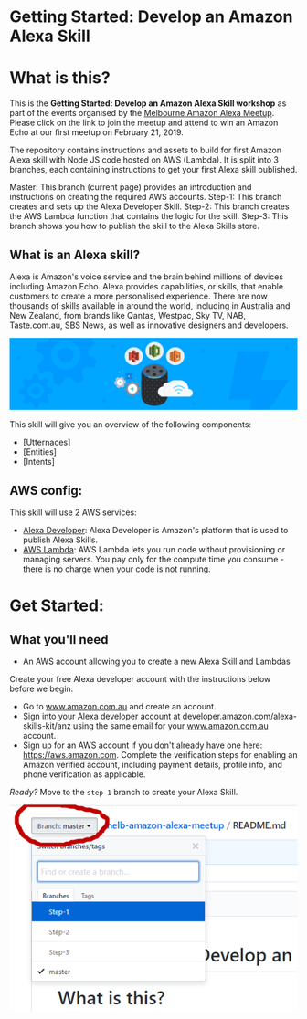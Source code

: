 # Getting Started: Develop an Amazon Alexa Skill

# What is this?
This is the <b>Getting Started: Develop an Amazon Alexa Skill workshop</b> as part of the events organised by the [Melbourne Amazon Alexa Meetup](https://www.meetup.com/Melbourne-Amazon-Alexa-Meetup).  Please click on the link to join the meetup and attend to win an Amazon Echo at our first meetup on February 21, 2019.

The repository contains instructions and assets to build for first Amazon Alexa skill with Node JS code hosted on AWS (Lambda).  It is split into 3 branches, each containing instructions to get your first Alexa skill published.

Master: This branch (current page) provides an introduction and instructions on creating the required AWS accounts.
Step-1: This branch creates and sets up the Alexa Developer Skill.
Step-2: This branch creates the AWS Lambda function that contains the logic for the skill.
Step-3: This branch shows you how to publish the skill to the Alexa Skills store.

## What is an Alexa skill?
Alexa is Amazon's voice service and the brain behind millions of devices including Amazon Echo. Alexa provides capabilities, or skills, that enable customers to create a more personalised experience. There are now thousands of skills available in around the world, including in Australia and New Zealand, from brands like Qantas, Westpac, Sky TV, NAB, Taste.com.au, SBS News, as well as innovative designers and developers.

![voice hub](/images/Voice-Hub.png)

This skill will give you an overview of the following components:
- [Utternaces]
- [Entities]
- [Intents]

## AWS config:
This skill will use 2 AWS services:
- [Alexa Developer](https://developer.amazon.com/alexa): Alexa Developer is Amazon's platform that is used to publish Alexa Skills.
- [AWS Lambda](https://aws.amazon.com/lambda): AWS Lambda lets you run code without provisioning or managing servers. You pay only for the compute time you consume - there is no charge when your code is not running.

# Get Started:

## What you'll need
- An AWS account allowing you to create a new Alexa Skill and Lambdas

Create your free Alexa developer account with the instructions below before we begin:
- Go to www.amazon.com.au and create an account.
- Sign into your Alexa developer account at developer.amazon.com/alexa-skills-kit/anz using the same email for your www.amazon.com.au account.
- Sign up for an AWS account if you don't already have one here: https://aws.amazon.com.  Complete the verification steps for enabling an Amazon verified account, including payment details, profile info, and phone verification as applicable.

*Ready?* Move to the `step-1` branch to create your Alexa Skill.

![switch branch](/images/Switch-branch-01.png)

